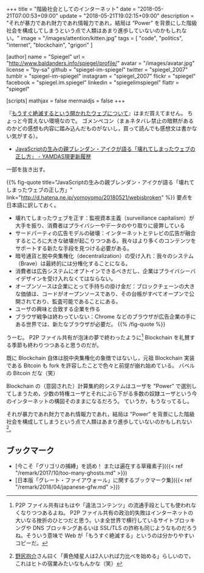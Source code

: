 +++
title = "階級社会としてのインターネット"
date = "2018-05-21T07:00:53+09:00"
update = "2018-05-21T19:02:15+09:00"
description = "それが暴力であれ財力であれ情報力であれ，結局は “Power” を背景にした階級社会を構成してしまうという点で人類はあまり進歩していないのかもしれない。"
image = "/images/attention/kitten.jpg"
tags        = [ "code", "politics", "internet", "blockchain", "grigori" ]

[author]
  name      = "Spiegel"
  url       = "http://www.baldanders.info/spiegel/profile/"
  avatar    = "/images/avatar.jpg"
  license   = "by-sa"
  github    = "spiegel-im-spiegel"
  twitter   = "spiegel_2007"
  tumblr    = "spiegel-im-spiegel"
  instagram = "spiegel_2007"
  flickr    = "spiegel"
  facebook  = "spiegel.im.spiegel"
  linkedin  = "spiegelimspiegel"
  flattr    = "spiegel"

[scripts]
  mathjax = false
  mermaidjs = false
+++

『[もうすぐ絶滅するという開かれたウェブについて](https://www.yamdas.org/infoshare2/index.html "『もうすぐ絶滅するという開かれたウェブについて 続・情報共有の未来』サポートページ")』はまだ買えてません。
ちょっと今買えない環境なので。
ゴメンペコン（まぁネタバレ禁止の暗黙があるのかどの感想も内容に踏み込んだものがないし，買って読んでも感想文は書かない気がする）。

- [JavaScriptの生みの親ブレンダン・アイクが語る「壊れてしまったウェブの正し方」 - YAMDAS現更新履歴](http://d.hatena.ne.jp/yomoyomo/20180521/webisbroken)

一部を抜き出す。

{{% fig-quote title="JavaScriptの生みの親ブレンダン・アイクが語る「壊れてしまったウェブの正し方」" link="http://d.hatena.ne.jp/yomoyomo/20180521/webisbroken" %}}
要点を日本語に訳しておく。

- 壊れてしまったウェブを正す：監視資本主義（surveillance capitalism）が大手を振り、消費者はプライバシーやデータのやり取りに疲弊している
- サードパーティの広告モデルの破壊：インターネットとテレビの広告が融合するところに大きな破壊が起こりつつある。我々はより多くのコンテンツをサポートする新たな手段を見つける必要がある。
- 暗号通貨と脱中央集権化（decentralization）の受け入れ：我々のシステム（Brave）は最終的には分権化することになる。
- 消費者は広告システムにオプトインできるべきだし、企業はプライバシーバイデザインを受け入れなくてはならない。
- オープンソースは企業にとって手持ちの掛け金だ：ブロックチェーンの大きな価値は、コードがオープンソースであり、その台帳がすべてオープンで公開されており、監査可能であることにある。
- ユーザの興味と合致する企業を作る
- ブラウザ戦争は終わっていない：Chrome などのブラウザが広告企業の手にある世界では、新たなブラウザが必要だ。
{{% /fig-quote %}}

うーむ。
P2P ファイル共有が泡沫の夢で終わったように[^p2p] Blockchain を礼賛する季節も終わりつつあると思うのだが。

[^p2p]: P2P ファイル共有はもはや「違法コンテンツ」の流通手段としても使われなくなりつつあるよね。 P2P ファイル共有の政治的失敗はインターネットの大いなる挫折のひとつだと思う。いま全世界で横行しているサイトブロッキングや DNS ブロッキングあるいは SSL/TLS の詐称も同じようなものだろうね。そういう意味で Web が「もうすぐ絶滅する」というのは分かりやすいコピーだ。

既に Blockchain 自体は脱中央集権化の象徴ではないし，元祖 Blockchain 実装である Bitcoin も fork を許容したことで色々と前提が崩れ始めている。
バベルの Bitcoin だな（笑）

Blockchain の（意図された）計算集約的システムはユーザを "Power” で選別してしまうため，少数の特権ユーザとそれにぶら下がる多数の奴隷ユーザという今のインターネットの構図そのままになるだろう。
ていうか，もうなってるし。

それが暴力であれ財力であれ情報力であれ，結局は "Power” を背景にした階級社会を構成してしまうという点で人類はあまり進歩していないのかもしれない[^pw1]。

[^pw1]: [野尻抱介](http://njb.virtualave.net/web/ "野尻抱介リファレンス・マニュアル")さん曰く「黄色矮星人は2人いれば力比べを始める」らしいので，これはヒトの宿業みたいなもんかな（笑）

## ブックマーク

- [今こそ「グリゴリの捕縛」を読め！ または遍在する草薙素子]({{< ref "/remark/2017/10/too-many-ghosts.md" >}})
- [日本版「グレート・ファイアウォール」に関するブックマーク集]({{< ref "/remark/2018/04/japanese-gfw.md" >}})
